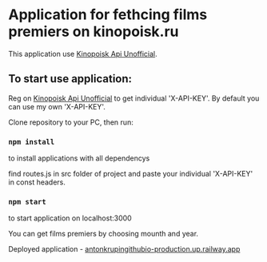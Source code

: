 # Application for fethcing films premiers on kinopoisk.ru

This application use [Kinopoisk Api Unofficial](https://kinopoiskapiunofficial.tech/).

## To start use application:

Reg on [Kinopoisk Api Unofficial](https://kinopoiskapiunofficial.tech/) to get individual 'X-API-KEY'.
By default you can use my own 'X-API-KEY'.

Clone repository to your PC, then run: 

### `npm install`

to install applications with all dependencys

find routes.js in src folder of project and paste your individual 'X-API-KEY' in const headers.

### `npm start`

to start application on localhost:3000

You can get films premiers by choosing mounth and year.

Deployed application - [antonkrupingithubio-production.up.railway.app](https://antonkrupingithubio-production.up.railway.app/)
